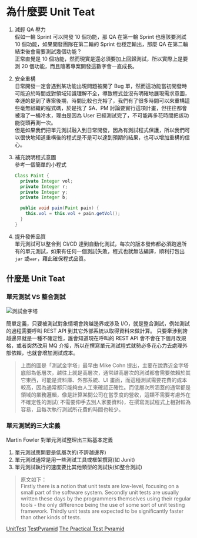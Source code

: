 # 為什麼要 Unit Teat

1. 減輕 QA 壓力<br/>
   假如一輪 Sprint 可以開發 10 個功能，那 QA 在第一輪 Sprint 也應該要測試 10 個功能，如果開發團隊在第二輪的 Sprint
   也穩定輸出，那麼 QA 在第二輪結束後會需要測試幾個功能？<br/>
   正常直覺是 10 個功能，然而現實是還必須要加上回歸測試，所以實際上是要測 20 個功能，而且隨著專案開發這數字會一直成長。
2. 安全重構<br/>
   日常開發一定會遇到某功能出現問題被開了 Bug
   單，然而這功能當初開發時可能迫於時間或對領域知識理解不全，導致程式並沒有明確地展現需求意圖，幸運的是到了專案後期，時間比較也充裕了，我們有了很多時間可以來重構這些毫無組織的程式碼，於是找了
   SA、PM 討論要實行這項計畫，但往往都會被潑了一桶冷水，理由是因為 User
   已經測試完了，不可能再多花時間把該功能從頭再測一次。<br/>
   但是如果我們把單元測試融入到日常開發，因為有測試程式保護，所以我們可以很快地知道重構後的程式是不是可以達到預期的結果，也可以增加重構的信心。
3. 補充說明程式意圖<br/>
   參考一個簡單的小程式
   ```Java
   Class Paint {
     private Integer vol;
     private Integer r;
     private Integer y;
     private Integer b;
   
     public void pain(Paint pain) {
       this.vol = this.vol + pain.getVol();
     }
   }
   ```

4. 提升發佈品質<br/>
   單元測試可以整合到 CI/CD
   達到自動化測試，每次的版本發佈都必須跑過所有的單元測試，如果有任何一個測試失敗，程式也就無法編譯，順利打包出``jar``
   或``war``，藉此確保程式品質。

## 什麼是 Unit Teat

### 單元測試 VS 整合測試

![測試金字塔](TestPyramid.png)

簡單定義，只要被測試對象情境會誇越邊界或涉及 I/O，就是整合測試，例如測試的過程需要呼叫 REST API 到其它外部系統以取得資料來做計算。
只要牽涉到誇越邊界就是一種不確定性，誰會知道現在呼叫的 REST API 會不會在下個月改規格，或者突然改用 MQ
介接，所以在撰寫單元測試程式就勢必多花心力去處理外部依賴，也就會增加測試成本。

> 上面的圖是「測試金字塔」最早由 Mike Cohn 提出，主要在說靠近金字塔底部為低層次，越往上就是高層次，通常越高層次的測試都會需要依賴於其它東西，可能是資料庫、外部系統、UI
> 畫面，而這種測試需要花費的成本較高，因為通常都只能夠由人工來確認正確性。而低層次所涵蓋的通常都是領域的業務邏輯，像是計算某間公司在當季度的營收，這類不需要考慮外在不確定性的測試(
> 不需要伸手去別人家要資料)，在撰寫測試程式上相對較為容易，且每次執行測試所花費的時間也較少。

### 單元測試的三大定義

Martin Fowler 對單元測試整理出三點基本定義

1. 單元測試應開要是低層次的(不誇越邊界)
2. 單元測試通常是用一些測試工具或框架撰寫(如 Junit)
3. 單元測試執行的速度要比其他類型的測試快(如整合測試)

> 原文如下：<br/>
> Firstly there is a notion that unit tests are low-level, focusing on a small part of the software system. Secondly
> unit
> tests are usually written these days by the programmers themselves using their regular tools - the only difference
> being
> the use of some sort of unit testing framework. Thirdly unit tests are expected to be significantly faster than other
> kinds of tests.

<seealso>
   <category ref="why">
      <a href="https://martinfowler.com/bliki/UnitTest.html">UnitTest</a>
      <a href="https://martinfowler.com/bliki/TestPyramid.html">TestPyramid</a>
      <a href="https://martinfowler.com/articles/practical-test-pyramid.html">The Practical Test Pyramid</a>
   </category>
</seealso>